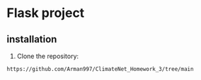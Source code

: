 # Flask project

## installation

1. Clone the repository:

```sh
https://github.com/Arman997/ClimateNet_Homework_3/tree/main
```
   

